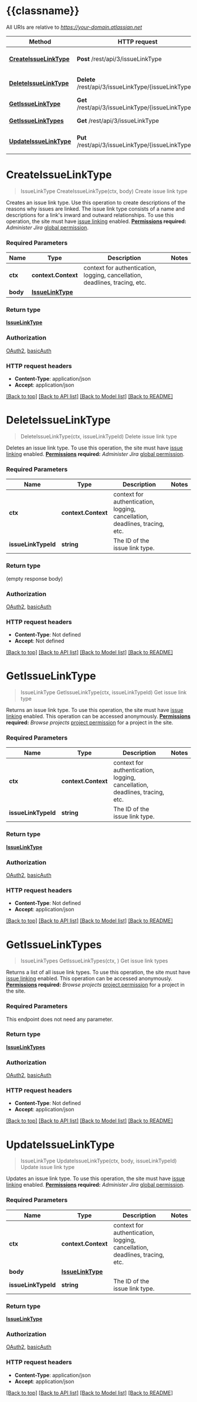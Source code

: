 # {{classname}}

All URIs are relative to *https://your-domain.atlassian.net*

Method | HTTP request | Description
------------- | ------------- | -------------
[**CreateIssueLinkType**](IssueLinkTypesApi.md#CreateIssueLinkType) | **Post** /rest/api/3/issueLinkType | Create issue link type
[**DeleteIssueLinkType**](IssueLinkTypesApi.md#DeleteIssueLinkType) | **Delete** /rest/api/3/issueLinkType/{issueLinkTypeId} | Delete issue link type
[**GetIssueLinkType**](IssueLinkTypesApi.md#GetIssueLinkType) | **Get** /rest/api/3/issueLinkType/{issueLinkTypeId} | Get issue link type
[**GetIssueLinkTypes**](IssueLinkTypesApi.md#GetIssueLinkTypes) | **Get** /rest/api/3/issueLinkType | Get issue link types
[**UpdateIssueLinkType**](IssueLinkTypesApi.md#UpdateIssueLinkType) | **Put** /rest/api/3/issueLinkType/{issueLinkTypeId} | Update issue link type

# **CreateIssueLinkType**
> IssueLinkType CreateIssueLinkType(ctx, body)
Create issue link type

Creates an issue link type. Use this operation to create descriptions of the reasons why issues are linked. The issue link type consists of a name and descriptions for a link's inward and outward relationships.  To use this operation, the site must have [issue linking](https://confluence.atlassian.com/x/yoXKM) enabled.  **[Permissions](#permissions) required:** *Administer Jira* [global permission](https://confluence.atlassian.com/x/x4dKLg).

### Required Parameters

Name | Type | Description  | Notes
------------- | ------------- | ------------- | -------------
 **ctx** | **context.Context** | context for authentication, logging, cancellation, deadlines, tracing, etc.
  **body** | [**IssueLinkType**](IssueLinkType.md)|  | 

### Return type

[**IssueLinkType**](IssueLinkType.md)

### Authorization

[OAuth2](../README.md#OAuth2), [basicAuth](../README.md#basicAuth)

### HTTP request headers

 - **Content-Type**: application/json
 - **Accept**: application/json

[[Back to top]](#) [[Back to API list]](../README.md#documentation-for-api-endpoints) [[Back to Model list]](../README.md#documentation-for-models) [[Back to README]](../README.md)

# **DeleteIssueLinkType**
> DeleteIssueLinkType(ctx, issueLinkTypeId)
Delete issue link type

Deletes an issue link type.  To use this operation, the site must have [issue linking](https://confluence.atlassian.com/x/yoXKM) enabled.  **[Permissions](#permissions) required:** *Administer Jira* [global permission](https://confluence.atlassian.com/x/x4dKLg).

### Required Parameters

Name | Type | Description  | Notes
------------- | ------------- | ------------- | -------------
 **ctx** | **context.Context** | context for authentication, logging, cancellation, deadlines, tracing, etc.
  **issueLinkTypeId** | **string**| The ID of the issue link type. | 

### Return type

 (empty response body)

### Authorization

[OAuth2](../README.md#OAuth2), [basicAuth](../README.md#basicAuth)

### HTTP request headers

 - **Content-Type**: Not defined
 - **Accept**: Not defined

[[Back to top]](#) [[Back to API list]](../README.md#documentation-for-api-endpoints) [[Back to Model list]](../README.md#documentation-for-models) [[Back to README]](../README.md)

# **GetIssueLinkType**
> IssueLinkType GetIssueLinkType(ctx, issueLinkTypeId)
Get issue link type

Returns an issue link type.  To use this operation, the site must have [issue linking](https://confluence.atlassian.com/x/yoXKM) enabled.  This operation can be accessed anonymously.  **[Permissions](#permissions) required:** *Browse projects* [project permission](https://confluence.atlassian.com/x/yodKLg) for a project in the site.

### Required Parameters

Name | Type | Description  | Notes
------------- | ------------- | ------------- | -------------
 **ctx** | **context.Context** | context for authentication, logging, cancellation, deadlines, tracing, etc.
  **issueLinkTypeId** | **string**| The ID of the issue link type. | 

### Return type

[**IssueLinkType**](IssueLinkType.md)

### Authorization

[OAuth2](../README.md#OAuth2), [basicAuth](../README.md#basicAuth)

### HTTP request headers

 - **Content-Type**: Not defined
 - **Accept**: application/json

[[Back to top]](#) [[Back to API list]](../README.md#documentation-for-api-endpoints) [[Back to Model list]](../README.md#documentation-for-models) [[Back to README]](../README.md)

# **GetIssueLinkTypes**
> IssueLinkTypes GetIssueLinkTypes(ctx, )
Get issue link types

Returns a list of all issue link types.  To use this operation, the site must have [issue linking](https://confluence.atlassian.com/x/yoXKM) enabled.  This operation can be accessed anonymously.  **[Permissions](#permissions) required:** *Browse projects* [project permission](https://confluence.atlassian.com/x/yodKLg) for a project in the site.

### Required Parameters
This endpoint does not need any parameter.

### Return type

[**IssueLinkTypes**](IssueLinkTypes.md)

### Authorization

[OAuth2](../README.md#OAuth2), [basicAuth](../README.md#basicAuth)

### HTTP request headers

 - **Content-Type**: Not defined
 - **Accept**: application/json

[[Back to top]](#) [[Back to API list]](../README.md#documentation-for-api-endpoints) [[Back to Model list]](../README.md#documentation-for-models) [[Back to README]](../README.md)

# **UpdateIssueLinkType**
> IssueLinkType UpdateIssueLinkType(ctx, body, issueLinkTypeId)
Update issue link type

Updates an issue link type.  To use this operation, the site must have [issue linking](https://confluence.atlassian.com/x/yoXKM) enabled.  **[Permissions](#permissions) required:** *Administer Jira* [global permission](https://confluence.atlassian.com/x/x4dKLg).

### Required Parameters

Name | Type | Description  | Notes
------------- | ------------- | ------------- | -------------
 **ctx** | **context.Context** | context for authentication, logging, cancellation, deadlines, tracing, etc.
  **body** | [**IssueLinkType**](IssueLinkType.md)|  | 
  **issueLinkTypeId** | **string**| The ID of the issue link type. | 

### Return type

[**IssueLinkType**](IssueLinkType.md)

### Authorization

[OAuth2](../README.md#OAuth2), [basicAuth](../README.md#basicAuth)

### HTTP request headers

 - **Content-Type**: application/json
 - **Accept**: application/json

[[Back to top]](#) [[Back to API list]](../README.md#documentation-for-api-endpoints) [[Back to Model list]](../README.md#documentation-for-models) [[Back to README]](../README.md)

